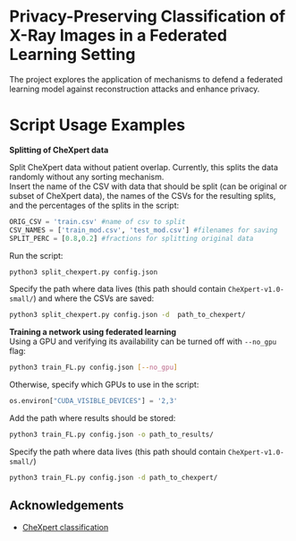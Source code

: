 # Privacy-Preserving Classification of X-Ray Images in a Federated Learning Setting

The project explores the application of mechanisms to defend a federated learning model against reconstruction attacks and enhance privacy.

# Script Usage Examples

**Splitting of CheXpert data**  

Split CheXpert data without patient overlap. Currently, this splits the data randomly without any sorting mechanism.  
Insert the name of the CSV with data that should be split (can be original or subset of CheXpert data), the names of the CSVs for the resulting splits, and the percentages of the splits in the script:  
```python
ORIG_CSV = 'train.csv' #name of csv to split
CSV_NAMES = ['train_mod.csv', 'test_mod.csv'] #filenames for saving
SPLIT_PERC = [0.8,0.2] #fractions for splitting original data
```
Run the script:  
```sh
python3 split_chexpert.py config.json
```
Specify the path where data lives (this path should contain ```CheXpert-v1.0-small/```) and where the CSVs are saved:  
```sh
python3 split_chexpert.py config.json -d  path_to_chexpert/
```

**Training a network using federated learning**   
Using a GPU and verifying its availability can be turned off with ```--no_gpu``` flag:   
```sh
python3 train_FL.py config.json [--no_gpu]
```
Otherwise, specify which GPUs to use in the script:   
```python
os.environ["CUDA_VISIBLE_DEVICES"] = '2,3'
```
Add the path where results should be stored:   
```sh
python3 train_FL.py config.json -o path_to_results/
```
Specify the path where data lives (this path should contain ```CheXpert-v1.0-small/```)
```sh
python3 train_FL.py config.json -d path_to_chexpert/
```


## Acknowledgements

* [CheXpert classification](https://github.com/Stomper10/CheXpert)

